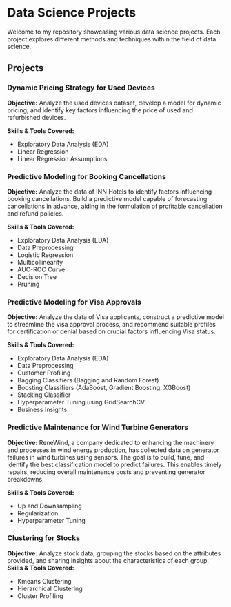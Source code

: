 # Data Science Projects

Welcome to my repository showcasing various data science projects. Each project explores different methods and techniques within the field of data science.

## Projects

### Dynamic Pricing Strategy for Used Devices
**Objective:**
Analyze the used devices dataset, develop a model for dynamic pricing, and identify key factors influencing the price of used and refurbished devices.

**Skills & Tools Covered:**
- Exploratory Data Analysis (EDA)
- Linear Regression
- Linear Regression Assumptions


### Predictive Modeling for Booking Cancellations 

**Objective:**
Analyze the data of INN Hotels to identify factors influencing booking cancellations. Build a predictive model capable of forecasting cancellations in advance, aiding in the formulation of profitable cancellation and refund policies.

**Skills & Tools Covered:**
- Exploratory Data Analysis (EDA)
- Data Preprocessing
- Logistic Regression
- Multicollinearity
- AUC-ROC Curve
- Decision Tree
- Pruning


### Predictive Modeling for Visa Approvals

**Objective:**
Analyze the data of Visa applicants, construct a predictive model to streamline the visa approval process, and recommend suitable profiles for certification or denial based on crucial factors influencing Visa status.

**Skills & Tools Covered:**
- Exploratory Data Analysis (EDA)
- Data Preprocessing
- Customer Profiling
- Bagging Classifiers (Bagging and Random Forest)
- Boosting Classifiers (AdaBoost, Gradient Boosting, XGBoost)
- Stacking Classifier
- Hyperparameter Tuning using GridSearchCV
- Business Insights



### Predictive Maintenance for Wind Turbine Generators 

**Objective:**
ReneWind, a company dedicated to enhancing the machinery and processes in wind energy production, has collected data on generator failures in wind turbines using sensors. The goal is to build, tune, and identify the best classification model to predict failures. This enables timely repairs, reducing overall maintenance costs and preventing generator breakdowns.

**Skills & Tools Covered:**
- Up and Downsampling
- Regularization
- Hyperparameter Tuning


### Clustering for Stocks
**Objective:**
Analyze stock data, grouping the stocks based on the attributes provided, and sharing insights about the characteristics of each group.
**Skills & Tools Covered:**
- Kmeans Clustering
- Hierarchical Clustering
- Cluster Profiling

